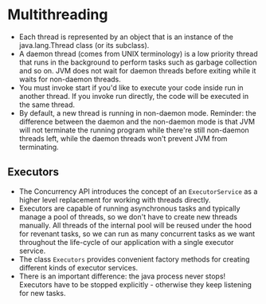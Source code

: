 # Multithreading

- Each thread is represented by an object that is an instance of the java.lang.Thread class (or its subclass).
- A daemon thread (comes from UNIX terminology) is a low priority thread that runs in the background to perform tasks such as garbage collection and so on. JVM does not wait for daemon threads before exiting while it waits for non-daemon threads.
- You must invoke start if you'd like to execute your code inside run in another thread. If you invoke run directly, the code will be executed in the same thread.
- By default, a new thread is running in non-daemon mode. Reminder: the difference between the daemon and the non-daemon mode is that JVM will not terminate the running program while there're still non-daemon threads left, while the daemon threads won't prevent JVM from terminating.

## Executors

- The Concurrency API introduces the concept of an `ExecutorService` as a higher level replacement for working with threads directly. 
- Executors are capable of running asynchronous tasks and typically manage a pool of threads, so we don't have to create new threads manually. All threads of the internal pool will be reused under the hood for revenant tasks, so we can run as many concurrent tasks as we want throughout the life-cycle of our application with a single executor service.
- The class `Executors` provides convenient factory methods for creating different kinds of executor services.
- There is an important difference: the java process never stops! Executors have to be stopped explicitly - otherwise they keep listening for new tasks.
